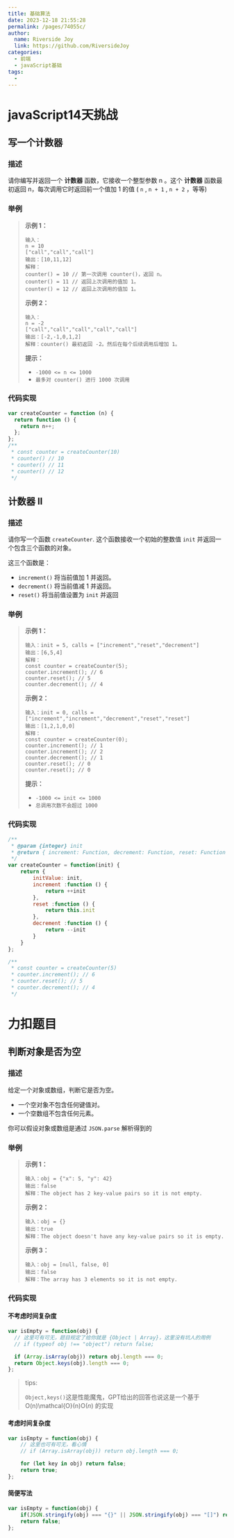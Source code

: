 ```yaml
---
title: 基础算法
date: 2023-12-18 21:55:28
permalink: /pages/74055c/
author:
  name: Riverside Joy
  link: https://github.com/RiversideJoy
categories:
  - 前端
  - javaScript基础
tags:
  - 
---
```

# javaScript14天挑战

## 写一个计数器

### 描述

请你编写并返回一个 **计数器** 函数，它接收一个整型参数 n 。这个 **计数器** 函数最初返回 n，每次调用它时返回前一个值加 1 的值 ( `n` , `n + 1` , `n + 2` ，等等)

### 举例

> **示例 1：**
>
> ```
> 输入：
> n = 10 
> ["call","call","call"]
> 输出：[10,11,12]
> 解释：
> counter() = 10 // 第一次调用 counter()，返回 n。
> counter() = 11 // 返回上次调用的值加 1。
> counter() = 12 // 返回上次调用的值加 1。
> ```
>
> **示例 2：**
>
> ```
> 输入：
> n = -2
> ["call","call","call","call","call"]
> 输出：[-2,-1,0,1,2]
> 解释：counter() 最初返回 -2。然后在每个后续调用后增加 1。
> ```
>
>  
>
> **提示：**
>
> - `-1000 <= n <= 1000`
> - `最多对 counter() 进行 1000 次调用`

### 代码实现

```js
var createCounter = function (n) {
  return function () {
    return n++;
  };
};
/** 
 * const counter = createCounter(10)
 * counter() // 10
 * counter() // 11
 * counter() // 12
 */
```

## 计数器 II

### 描述

请你写一个函数 `createCounter`. 这个函数接收一个初始的整数值 `init` 并返回一个包含三个函数的对象。

这三个函数是：

- `increment()` 将当前值加 1 并返回。
- `decrement()` 将当前值减 1 并返回。
- `reset()` 将当前值设置为 `init` 并返回

### 举例

> **示例 1：**
>
> ```
> 输入：init = 5, calls = ["increment","reset","decrement"]
> 输出：[6,5,4]
> 解释：
> const counter = createCounter(5);
> counter.increment(); // 6
> counter.reset(); // 5
> counter.decrement(); // 4
> ```
>
> **示例 2：**
>
> ```
> 输入：init = 0, calls = ["increment","increment","decrement","reset","reset"]
> 输出：[1,2,1,0,0]
> 解释：
> const counter = createCounter(0);
> counter.increment(); // 1
> counter.increment(); // 2
> counter.decrement(); // 1
> counter.reset(); // 0
> counter.reset(); // 0
> ```
>
> **提示：**
>
> - `-1000 <= init <= 1000`
> - `总调用次数不会超过 1000`

### 代码实现

```js
/**
 * @param {integer} init
 * @return { increment: Function, decrement: Function, reset: Function }
 */
var createCounter = function(init) {
    return {
        initValue: init,
        increment :function () {
            return ++init
        },
        reset :function () {
            return this.init
        },
        decrement :function () {
            return --init
        }
    }
};

/**
 * const counter = createCounter(5)
 * counter.increment(); // 6
 * counter.reset(); // 5
 * counter.decrement(); // 4
 */
```

# 力扣题目

## 判断对象是否为空

### 描述

给定一个对象或数组，判断它是否为空。

- 一个空对象不包含任何键值对。
- 一个空数组不包含任何元素。

你可以假设对象或数组是通过 `JSON.parse` 解析得到的

### 举例

> **示例 1：**
>
> ```
> 输入：obj = {"x": 5, "y": 42}
> 输出：false
> 解释：The object has 2 key-value pairs so it is not empty.
> ```
>
> **示例 2：**
>
> ```
> 输入：obj = {}
> 输出：true
> 解释：The object doesn't have any key-value pairs so it is empty.
> ```
>
> **示例 3：**
>
> ```
> 输入：obj = [null, false, 0]
> 输出：false
> 解释：The array has 3 elements so it is not empty.
> ```

### 代码实现

#### 不考虑时间复杂度

```javascript
var isEmpty = function(obj) {
  // 这里可有可无，题目规定了给你就是 {Object | Array}，这里没有坑人的用例
  // if (typeof obj !== "object") return false;

  if (Array.isArray(obj)) return obj.length === 0;
  return Object.keys(obj).length === 0;
};
```

> tips:
>
> `Object,keys()`这是性能魔鬼，GPT给出的回答也说这是一个基于 O(n)\mathcal{O}(n)O(*n*) 的实现

#### 考虑时间复杂度

```js
var isEmpty = function(obj) {
    // 这里也可有可无，看心情
    // if (Array.isArray(obj)) return obj.length === 0;

    for (let key in obj) return false;
    return true;
};
```

#### 简便写法

```js
var isEmpty = function(obj) {
    if(JSON.stringify(obj) === "{}" || JSON.stringify(obj) === "[]") return true;
    return false;
};
```





































